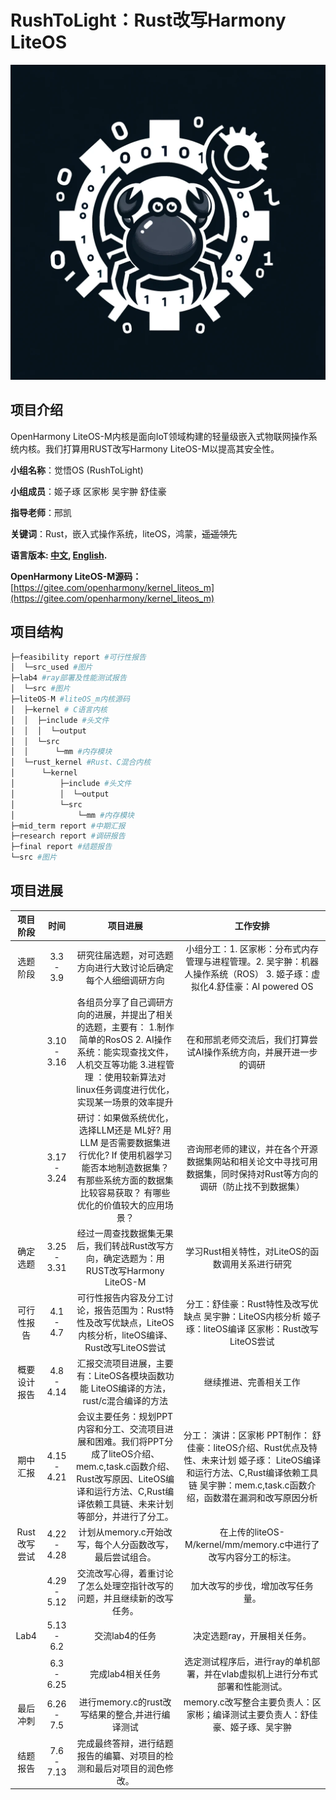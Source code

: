 # RushToLight：Rust改写Harmony LiteOS
![alt_text](./src/our_logo.jpg)

## 项目介绍
OpenHarmony LiteOS-M内核是面向IoT领域构建的轻量级嵌入式物联网操作系统内核。我们打算用RUST改写Harmony LiteOS-M以提高其安全性。

**小组名称**：觉悟OS (RushToLight)

**小组成员**：姬子琢 区家彬 吴宇翀 舒佳豪

**指导老师**：邢凯

**关键词**：Rust，嵌入式操作系统，liteOS，鸿蒙，~~遥遥领先~~

**语言版本: [中文](README.md), [English](README_english.md).**

**OpenHarmony LiteOS-M源码：**[https://gitee.com/openharmony/kernel_liteos_m](https://gitee.com/openharmony/kernel_liteos_m)

## 项目结构

```py
├─feasibility report #可行性报告
│  └─src_used #图片
├─lab4 #ray部署及性能测试报告
│  └─src #图片
├─liteOS-M #liteOS_m内核源码
│  ├─kernel # C语言内核
│  │  ├─include #头文件
│  │  │  └─output
│  │  └─src
│  │      └─mm #内存模块
│  └─rust_kernel #Rust、C混合内核
│      └─kernel
│          ├─include #头文件
│          │  └─output
│          └─src
│              └─mm #内存模块
├─mid_term report #中期汇报
├─research report #调研报告
├─final report #结题报告
└─src #图片
```

## 项目进展

| 项目阶段 | 时间 | 项目进展 | 工作安排 |
|:----: | :----: | :----: | :----: |
| 选题阶段 | 3.3 - 3.9 | 研究往届选题，对可选题方向进行大致讨论后确定每个人细细调研方向 | 小组分工：1.	区家彬：分布式内存管理与进程管理。2.	吴宇翀：机器人操作系统（ROS） 3.	姬子琢：虚拟化4.舒佳豪：AI powered OS|
|    |      3.10  -   3.16          |     各组员分享了自己调研方向的进展，并提出了相关的选题，主要有：  1.制作简单的RosOS 2.  AI操作系统：能实现查找文件，人机交互等功能 3.进程管理 ：使用较新算法对linux任务调度进行优化，实现某一场景的效率提升         |      在和邢凯老师交流后，我们打算尝试AI操作系统方向，并展开进一步的调研
|          |   3.17 - 3.24       |  研讨：如果做系统优化，选择LLM还是 ML好? 用 LLM 是否需要数据集进行优化? If 使用机器学习能否本地制造数据集？ 有那些系统方面的数据集比较容易获取？ 有哪些优化的价值较大的应用场景？ | 咨询邢老师的建议，并在各个开源数据集网站和相关论文中寻找可用数据集，同时保持对Rust等方向的调研（防止找不到数据集）
|   确定选题    |   3.25 - 3.31       |  经过一周查找数据集无果后，我们转战Rust改写方向，确定选题为：用RUST改写Harmony LiteOS-M   |    学习Rust相关特性，对LiteOS的函数调用关系进行研究
|    可行性报告      |   4.1  - 4.7        |  可行性报告内容及分工讨论，报告范围为：Rust特性及改写优缺点，LiteOS内核分析，liteOS编译、 Rust改写LiteOS尝试  | 分工：舒佳豪：Rust特性及改写优缺点  吴宇翀：LiteOS内核分析  	姬子琢：liteOS编译  区家彬：Rust改写LiteOS尝试
|    概要设计报告      |   4.8  - 4.14       |    	汇报交流项目进展，主要有：LiteOS各模块函数功能	LiteOS编译的方法，rust/c混合编译的方法      |    继续推进、完善相关工作
|     期中汇报     |   4.15  - 4.21       |   会议主要任务：规划PPT内容和分工、交流项目进展和困难。我们将PPT分成了liteOS介绍、mem.c,task.c函数介绍、Rust改写原因、LiteOS编译和运行方法、C,Rust编译依赖工具链、未来计划等部分，并进行了分工。   |   分工： 演讲：区家彬     PPT制作： 舒佳豪：liteOS介绍、Rust优点及特性、未来计划    姬子琢： LiteOS编译和运行方法、C,Rust编译依赖工具链     吴宇翀：mem.c,task.c函数介绍，函数潜在漏洞和改写原因分析
|Rust改写尝试 |4.22 - 4.28 | 计划从memory.c开始改写，每个人分函数改写，最后尝试组合。|在上传的liteOS-M/kernel/mm/memory.c中进行了改写内容分工的标注。
| |4.29 -  5.12| 交流改写心得，着重讨论了怎么处理空指针改写的问题，并且继续新的改写任务。| 加大改写的步伐，增加改写任务量。
|Lab4  |5.13 - 6.2| 交流lab4的任务 | 决定选题ray，开展相关任务。
|     |6.3 - 6.25| 完成lab4相关任务 | 选定测试程序后，进行ray的单机部署，并在vlab虚拟机上进行分布式部署和性能测试。
| 最后冲刺  |6.26 - 7.5| 进行memory.c的rust改写结果的整合,并进行编译测试 | memory.c改写整合主要负责人：区家彬；编译测试主要负责人：舒佳豪、姬子琢、吴宇翀
| 结题报告  |7.6 - 7.13| 完成最终答辩，进行结题报告的编纂、对项目的检测和最后对项目的润色修改。 | 
